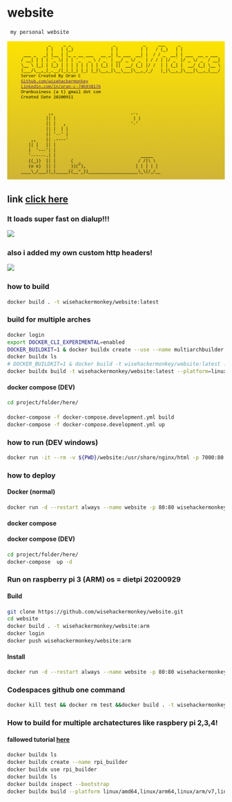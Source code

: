 # website
```text
 my personal website
```

![](./screen_v1.png)
## link [click here](orancollins.com)

### It loads super fast on dialup!!!
![](./dialup_speed.gif)
### also i added my own custom http headers!
![](https://i.imgur.com/WGvbHwi.png)
### how to build 
```bash
docker build . -t wisehackermonkey/website:latest
```
### build for multiple arches
```bash
docker login
export DOCKER_CLI_EXPERIMENTAL=enabled
DOCKER_BUILDKIT=1 & docker buildx create --use --name multiarchbuilder
docker buildx ls
# DOCKER_BUILDKIT=1 & docker build -t wisehackermonkey/website:latest .
docker buildx build -t wisehackermonkey/website:latest --platform=linux/arm,linux/arm64,linux/amd64 . --push
```

#### docker compose (DEV)
```bash
cd project/folder/here/

docker-compose -f docker-compose.development.yml build
docker-compose -f docker-compose.development.yml up
```


### how to run  (DEV windows)
```bash
docker run -it --rm -v ${PWD}/website:/usr/share/nginx/html -p 7000:80 wisehackermonkey/website:latest
```


### how to deploy
#### Docker (normal)
```bash
docker run -d --restart always --name website -p 80:80 wisehackermonkey/website:latest
```
#### docker compose
#### docker compose (DEV)
```bash
cd project/folder/here/
docker-compose  up -d
```
### Run on raspberry pi 3 (ARM) os = dietpi 20200929
#### Build
```bash
git clone https://github.com/wisehackermonkey/website.git
cd website
docker build . -t wisehackermonkey/website:arm
docker login
docker push wisehackermonkey/website:arm 
```

#### Install
```bash
docker run -d --restart always --name website -p 80:80 wisehackermonkey/website:arm
```

### Codespaces github one command
```bash
docker kill test && docker rm test &&docker build . -t wisehackermonkey/website:latest&&docker run -d --restart always --name test -p 80:80 wisehackermonkey/website:latest
```

### How to build for multiple archatectures like raspbery pi 2,3,4!
#### fallowed tutorial [here](https://collabnix.com/building-arm-based-docker-images-on-docker-desktop-made-possible-using-buildx/)
```bash
docker buildx ls
docker buildx create --name rpi_builder
docker buildx use rpi_builder
docker buildx ls
docker buildx inspect --bootstrap
docker buildx build --platform linux/amd64,linux/arm64,linux/arm/v7,linux/arm/v6 -t wisehackermonkey/website --push .
```
